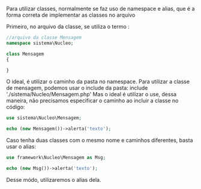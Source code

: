 Para utilizar classes, normalmente se faz uso de namespace e alias, que é a forma correta de implementar as classes no arquivo

Primeiro, no arquivo da classe, se utiliza o termo :

```php
//arquivo da classe Mensagem
namespace sistema\Nucleo;

class Mensagem
{

}
```

O ideal, é utilizar o caminho da pasta no namespace.
Para utilizar a classe de mensagem, podemos usar o include da pasta:
include './sistema/Nucleo/Mensagem.php'
Mas o ideal é utilizar o use, dessa maneira, não precisamos especificar o caminho ao incluir a classe no código:

```php
use sistema\Nucleo\Mensagem;

echo (new Mensagem())->alerta('texto');
```

Caso tenha duas classes com o mesmo nome e caminhos diferentes, basta usar o alias:

```php
use framework\Nucleo\Mensagem as Msg;

echo (new Msg())->alerta('texto');
```

Desse módo, utilizaremos o alias dela.
